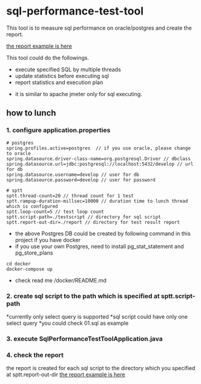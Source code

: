 # sql-performance-test-tool

This tool is to measure sql performance on oracle/postgres and create the report.

[the report example is here](https://github.com/kobain-jp/sql-performance-test-tool/blob/master/sptt-2020-12-12-00:21:06.md)

This tool could do the followings.

- execute specified SQL by multiple threads
- update statistics before executing sql
- report statistics and execution plan

* it is similar to apache jmeter only for sql executing.

## how to lunch

### 1. configure application.properties

```
# postgres
spring.profiles.active=postgres  // if you use oracle, please change to oracle
spring.datasource.driver-class-name=org.postgresql.Driver // dbclass
spring.datasource.url=jdbc:postgresql://localhost:5432/develop // url for db
spring.datasource.username=develop // user for db
spring.datasource.password=develop // user for password

# sptt
sptt.thread-count=20 // thread count for 1 test
sptt.rampup-duration-millsec=10000 // duration time to lunch thread which is configured
sptt.loop-count=5 // test loop count
sptt.script-path=./testscript // directory for sql script
sptt.report-out-dir=./report // directory for test result report
```

* the above Postgres DB could be created by following command in this project if you have docker
* if you use your own Postgres, need to install pg_stat_statement and pg_store_plans


```
cd docker
docker-compose up 
```
* check read me /docker/README.md


### 2. create sql script to the path which is specified at sptt.script-path

*currently only select query is supported
*sql script could have only one select query
*you could check 01.sql as example

### 3. execute SqlPerformanceTestToolApplication.java

### 4. check the report

the report is created for each sql script to the directory which you specified at sptt.report-out-dir
[the report example is here](https://github.com/kobain-jp/sql-performance-test-tool/blob/master/sptt-2020-12-12-00:21:06.md)











